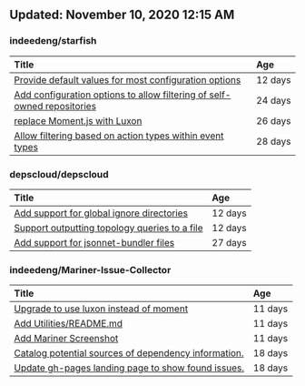 ## Updated: November 10, 2020 12:15 AM


### indeedeng/starfish
|**Title**|**Age**|
|:----|:----|
|[Provide default values for most configuration options](https://github.com/indeedeng/starfish/issues/78)|12&nbsp;days|
|[Add configuration options to allow filtering of self-owned repositories](https://github.com/indeedeng/starfish/issues/65)|24&nbsp;days|
|[replace Moment.js with Luxon](https://github.com/indeedeng/starfish/issues/60)|26&nbsp;days|
|[Allow filtering based on action types within event types](https://github.com/indeedeng/starfish/issues/58)|28&nbsp;days|


### depscloud/depscloud
|**Title**|**Age**|
|:----|:----|
|[Add support for global ignore directories](https://github.com/depscloud/depscloud/issues/137)|12&nbsp;days|
|[Support outputting topology queries to a file](https://github.com/depscloud/depscloud/issues/135)|12&nbsp;days|
|[Add support for jsonnet-bundler files](https://github.com/depscloud/depscloud/issues/115)|27&nbsp;days|


### indeedeng/Mariner-Issue-Collector
|**Title**|**Age**|
|:----|:----|
|[Upgrade to use luxon instead of moment](https://github.com/indeedeng/Mariner-Issue-Collector/issues/31)|11&nbsp;days|
|[Add Utilities/README.md](https://github.com/indeedeng/Mariner-Issue-Collector/issues/30)|11&nbsp;days|
|[Add Mariner Screenshot](https://github.com/indeedeng/Mariner-Issue-Collector/issues/29)|11&nbsp;days|
|[Catalog potential sources of dependency information.](https://github.com/indeedeng/Mariner-Issue-Collector/issues/19)|18&nbsp;days|
|[Update gh-pages landing page to show found issues.](https://github.com/indeedeng/Mariner-Issue-Collector/issues/15)|18&nbsp;days|